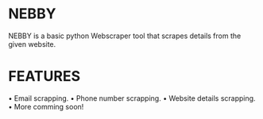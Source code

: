 # NEBBY
NEBBY is a basic python Webscraper tool that scrapes details from the given website. 


# FEATURES
• Email scrapping. 
• Phone number scrapping. 
• Website details scrapping. 
• More comming soon! 


